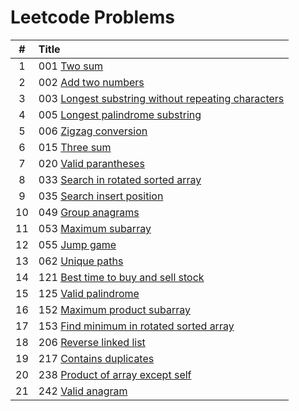 # Leetcode Problems

  | # | Title |
  | :---: | :--- |
   1 | 001  [Two sum](https://github.com/ashishdotme/code.ashish.me/blob/master/leetcode/001-two-sum.js) |
 2 | 002  [Add two numbers](https://github.com/ashishdotme/code.ashish.me/blob/master/leetcode/002-add-two-numbers.js) |
 3 | 003  [Longest substring without repeating characters](https://github.com/ashishdotme/code.ashish.me/blob/master/leetcode/003-longest-substring-without-repeating-characters.js) |
 4 | 005  [Longest palindrome substring](https://github.com/ashishdotme/code.ashish.me/blob/master/leetcode/005-longest-palindrome-substring.js) |
 5 | 006  [Zigzag conversion](https://github.com/ashishdotme/code.ashish.me/blob/master/leetcode/006-zigzag-conversion.js) |
 6 | 015  [Three sum](https://github.com/ashishdotme/code.ashish.me/blob/master/leetcode/015-three-sum.js) |
 7 | 020  [Valid parantheses](https://github.com/ashishdotme/code.ashish.me/blob/master/leetcode/020-valid-parantheses.js) |
 8 | 033  [Search in rotated sorted array](https://github.com/ashishdotme/code.ashish.me/blob/master/leetcode/033-search-in-rotated-sorted-array.js) |
 9 | 035  [Search insert position](https://github.com/ashishdotme/code.ashish.me/blob/master/leetcode/035-search-insert-position.js) |
 10 | 049  [Group anagrams](https://github.com/ashishdotme/code.ashish.me/blob/master/leetcode/049-group-anagrams.js) |
 11 | 053  [Maximum subarray](https://github.com/ashishdotme/code.ashish.me/blob/master/leetcode/053-maximum-subarray.js) |
 12 | 055  [Jump game](https://github.com/ashishdotme/code.ashish.me/blob/master/leetcode/055-jump-game.js) |
 13 | 062  [Unique paths](https://github.com/ashishdotme/code.ashish.me/blob/master/leetcode/062-unique-paths.js) |
 14 | 121  [Best time to buy and sell stock](https://github.com/ashishdotme/code.ashish.me/blob/master/leetcode/121-best-time-to-buy-and-sell-stock.js) |
 15 | 125  [Valid palindrome](https://github.com/ashishdotme/code.ashish.me/blob/master/leetcode/125-valid-palindrome.js) |
 16 | 152  [Maximum product subarray](https://github.com/ashishdotme/code.ashish.me/blob/master/leetcode/152-maximum-product-subarray.js) |
 17 | 153  [Find minimum in rotated sorted array](https://github.com/ashishdotme/code.ashish.me/blob/master/leetcode/153-find-minimum-in-rotated-sorted-array.js) |
 18 | 206  [Reverse linked list](https://github.com/ashishdotme/code.ashish.me/blob/master/leetcode/206-reverse-linked-list.js) |
 19 | 217  [Contains duplicates](https://github.com/ashishdotme/code.ashish.me/blob/master/leetcode/217-contains-duplicates.js) |
 20 | 238  [Product of array except self](https://github.com/ashishdotme/code.ashish.me/blob/master/leetcode/238-product-of-array-except-self.js) |
 21 | 242  [Valid anagram](https://github.com/ashishdotme/code.ashish.me/blob/master/leetcode/242-valid-anagram.js) |
